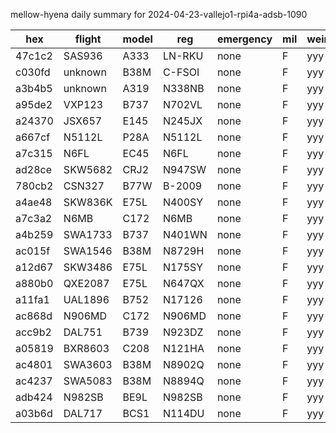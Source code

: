mellow-hyena daily summary for 2024-04-23-vallejo1-rpi4a-adsb-1090

|hex|flight|model|reg|emergency|mil|weirdo|
|--|--|--|--|--|--|--|
|47c1c2|SAS936|A333|LN-RKU|none|F|yyy|
|c030fd|unknown|B38M|C-FSOI|none|F|yyy|
|a3b4b5|unknown|A319|N338NB|none|F|yyy|
|a95de2|VXP123|B737|N702VL|none|F|yyy|
|a24370|JSX657|E145|N245JX|none|F|yyy|
|a667cf|N5112L|P28A|N5112L|none|F|yyy|
|a7c315|N6FL|EC45|N6FL|none|F|yyy|
|ad28ce|SKW5682|CRJ2|N947SW|none|F|yyy|
|780cb2|CSN327|B77W|B-2009|none|F|yyy|
|a4ae48|SKW836K|E75L|N400SY|none|F|yyy|
|a7c3a2|N6MB|C172|N6MB|none|F|yyy|
|a4b259|SWA1733|B737|N401WN|none|F|yyy|
|ac015f|SWA1546|B38M|N8729H|none|F|yyy|
|a12d67|SKW3486|E75L|N175SY|none|F|yyy|
|a880b0|QXE2087|E75L|N647QX|none|F|yyy|
|a11fa1|UAL1896|B752|N17126|none|F|yyy|
|ac868d|N906MD|C172|N906MD|none|F|yyy|
|acc9b2|DAL751|B739|N923DZ|none|F|yyy|
|a05819|BXR8603|C208|N121HA|none|F|yyy|
|ac4801|SWA3603|B38M|N8902Q|none|F|yyy|
|ac4237|SWA5083|B38M|N8894Q|none|F|yyy|
|adb424|N982SB|BE9L|N982SB|none|F|yyy|
|a03b6d|DAL717|BCS1|N114DU|none|F|yyy|
